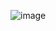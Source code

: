 ![image](https://github.com/Tygex/spotifibot-stream/assets/104713966/3910b5a1-a838-449a-be32-b3bb43b9b6c4)
